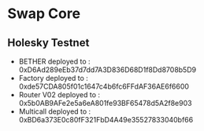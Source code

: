 # Swap Core

## Holesky Testnet
+ BETHER deployed to : 0xD6Ad289eEb37d7dd7A3D836D68D1f8Dd8708b5D9
+ Factory deployed to : 0xde57CDA805f01c1647c4b6fc6FFdAF36AE6f6600
+ Router V02 deployed to :  0x5b0AB9AFe2e5a6eA801fe93BF65478d5A2f8e903
+ Multicall deployed to : 0xBD6a373E0c80fF321FbD4A49e35527833040bf66